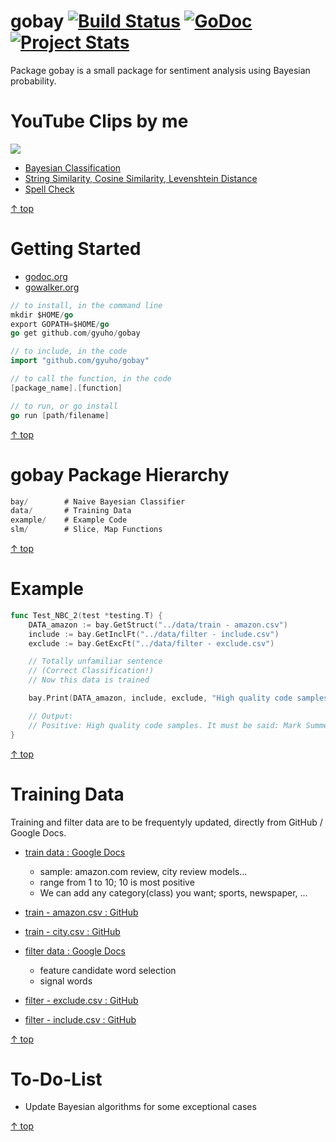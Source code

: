 gobay [![Build Status](https://travis-ci.org/gyuho/gobay.png?branch=master)](https://travis-ci.org/gyuho/gobay) [![GoDoc](https://godoc.org/github.com/gyuho/gobay?status.png)](http://godoc.org/github.com/gyuho/gobay) [![Project Stats](http://www.ohloh.net/p/714281/widgets/project_thin_badge.gif)](http://www.ohloh.net/p/714281)
==========

Package gobay is a small package for sentiment analysis using Bayesian probability.


YouTube Clips by me
==========
<a href="http://www.youtube.com/watch?v=dctzCcYt4AM" target="_blank"><img src="http://img.youtube.com/vi/dctzCcYt4AM/0.jpg"></a>
<ul>
	<li><a href="https://www.youtube.com/watch?v=dctzCcYt4AM&list=PLT6aABhFfintOGKWVWz9qMxC3qZZdHQRD&index=1" target="_blank">Bayesian Classification</li>
	<li><a href="https://www.youtube.com/watch?v=927YDZH_MLo&list=PLT6aABhFfintOGKWVWz9qMxC3qZZdHQRD" target="_blank">String Similarity, Cosine Similarity, Levenshtein Distance</li>
	<li><a href="https://www.youtube.com/watch?v=3qHx1VCcobY&list=PLT6aABhFfintOGKWVWz9qMxC3qZZdHQRD" target="_blank">Spell Check</li>
</ul>

[↑ top](https://github.com/gyuho/gobay#gobay---)


Getting Started
==========
- [godoc.org](http://godoc.org/github.com/gyuho/gobay)
- [gowalker.org](http://gowalker.org/github.com/gyuho/gobay#_index)

```go
// to install, in the command line
mkdir $HOME/go
export GOPATH=$HOME/go
go get github.com/gyuho/gobay

// to include, in the code
import "github.com/gyuho/gobay"

// to call the function, in the code
[package_name].[function]

// to run, or go install
go run [path/filename]
```
[↑ top](https://github.com/gyuho/gobay#gobay---)


gobay Package Hierarchy
==========
```go
bay/		# Naive Bayesian Classifier
data/		# Training Data
example/	# Example Code
slm/		# Slice, Map Functions
```
[↑ top](https://github.com/gyuho/gobay#gobay---)


Example
==========
```go
func Test_NBC_2(test *testing.T) {
	DATA_amazon := bay.GetStruct("../data/train - amazon.csv")
	include := bay.GetInclFt("../data/filter - include.csv")
	exclude := bay.GetExcFt("../data/filter - exclude.csv")

	// Totally unfamiliar sentence
	// (Correct Classification!)
	// Now this data is trained

	bay.Print(DATA_amazon, include, exclude, "High quality code samples. It must be said: Mark Summerfield is a REALLY good programmer. All of the code in this book gives the impression of being well thought out. The other books had a lot of cargo cult programming, meaning the authors were going through the motions without thinking about what they were doing.")

	// Output:
	// Positive: High quality code samples. It must be said: Mark Summerfield is a REALLY good programmer. All of the code in this book gives the impression of being well thought out. The other books had a lot of cargo cult programming, meaning the authors were going through the motions without thinking about what they were doing.
}
```
[↑ top](https://github.com/gyuho/gobay#gobay---)


Training Data
==========
Training and filter data are to be frequentyly updated, directly from GitHub / Google Docs.

- <a href="https://docs.google.com/spreadsheet/ccc?key=0AvwDSsSZw04HdF95Rzdubi0xdnJSZXVsYU1OTk9hZWc&usp=sharing" target="_blank">train data : Google Docs</a>
	- sample: amazon.com review, city review models...
	- range from 1 to 10; 10 is most positive
	- We can add any category(class) you want; sports, newspaper, ...

- <a href="https://github.com/gyuholee/gobay/blob/master/data/train%20-%20amazon.csv" target="_blank">train - amazon.csv : GitHub</a>

- <a href="https://github.com/gyuholee/gobay/blob/master/data/train%20-%20city.csv" target="_blank">train - city.csv : GitHub</a>

- <a href="https://docs.google.com/spreadsheet/ccc?key=0AvwDSsSZw04HdHY3OVNLN1pXb0VMOEFhLVZWb0RNRVE&usp=sharing" target="_blank">filter data : Google Docs</a>
	- feature candidate word selection
	- signal words

- <a href="https://github.com/gyuholee/gobay/blob/master/data/filter%20-%20exclude.csv" target="_blank">filter - exclude.csv : GitHub</a>

- <a href="https://github.com/gyuholee/gobay/blob/master/data/filter%20-%20include.csv" target="_blank">filter - include.csv : GitHub</a>


[↑ top](https://github.com/gyuho/gobay#gobay---)

To-Do-List
==========
- Update Bayesian algorithms for some exceptional cases

[↑ top](https://github.com/gyuho/gobay#gobay---)
